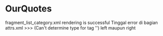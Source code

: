 # OurQuotes
fragment_list_category.xml rendering is successful
Tinggal error di bagian attrs.xml >>>
(Can't determine type for tag '<enum name="left" value="0"/>') left maupun right
